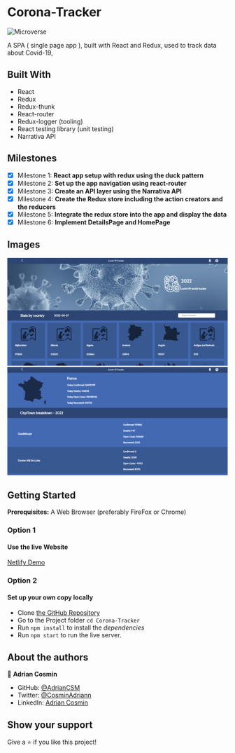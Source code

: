 # Corona-Tracker

![Microverse](https://img.shields.io/badge/Microverse-blueviolet)

A SPA ( single page app ), built with React and Redux, used to track data about Covid-19,

## Built With

- React
- Redux
- Redux-thunk
- React-router
- Redux-logger (tooling)
- React testing library (unit testing)
- Narrativa API

## Milestones

- [x] Milestone 1: **React app setup with redux using the duck pattern**
- [x] Milestone 2: **Set up the app navigation using react-router**
- [x] Milestone 3: **Create an API layer using the Narrativa API**
- [x] Milestone 4: **Create the Redux store including the action creators and the reducers**
- [x] Milestone 5: **Integrate the redux store into the app and display the data**
- [x] Milestone 6: **Implement DetailsPage and HomePage**

## Images

![HomePage](images/image1.png)
![Details](images/image2.png)

## Getting Started

**Prerequisites:** A Web Browser (preferably FireFox or Chrome)

### **Option 1**

#### Use the live Website

[Netlify Demo](https://prismatic-profiterole-ddb1cb.netlify.app/)

### **Option 2**

#### Set up your own copy locally

- Clone [the GitHub Repository](https://github.com/adriancsm/Corona-Tracker)
- Go to the Project folder `cd Corona-Tracker`
- Run `npm install` to install the _dependencies_
- Run `npm start` to run the live server.

## About the authors

👤 **Adrian Cosmin**

- GitHub: [@AdrianCSM](https://github.com/AdrianCSM)
- Twitter: [@CosminAdriann](https://twitter.com/CosminAdriann)
- LinkedIn: [Adrian Cosmin](https://www.linkedin.com/in/gheorghita-cosmin-adrian-b7781122a/)


## Show your support

Give a ⭐️ if you like this project!